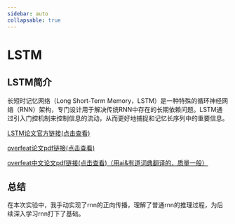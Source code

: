 ```yaml
---
sidebar: auto
collapsable: true
---
```

# LSTM
## LSTM简介

长短时记忆网络（Long Short-Term Memory，LSTM）是一种特殊的循环神经网络（RNN）架构，专门设计用于解决传统RNN中存在的长期依赖问题。LSTM通过引入门控机制来控制信息的流动，从而更好地捕捉和记忆长序列中的重要信息。

[LSTM论文官方链接(点击查看)](http://xxx.itp.ac.cn/abs/1506.04214)

[overfeat论文pdf链接(点击查看)](http://www.apache2.sanyueyu.top/blog/ai/object_detection/overfeat/overfeat.pdf)

[overfeat中文论文pdf链接(点击查看)（用ai&有道词典翻译的，质量一般）](http://www.apache2.sanyueyu.top/blog/ai/object_detection/overfeat/overfeatcn.pdf)


## 总结

在本次实验中，我手动实现了rnn的正向传播，理解了普通rnn的推理过程，为后续深入学习rnn打下了基础。